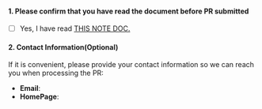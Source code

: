 <!-- Thank you for contributing to KCL!

Note: 

With pull requests:

    - Open your pull request against "main"
    - Your pull request should have no more than two commits, if not you should squash them.
-->

#### 1. Please confirm that you have read the document before PR submitted

- [ ] Yes, I have read [THIS NOTE DOC.](https://github.com/kcl-lang/modules/blob/main/README.md) 

#### 2. Contact Information(Optional)

If it is convenient, please provide your contact information so we can reach you when processing the PR:

- **Email**:
- **HomePage**:
